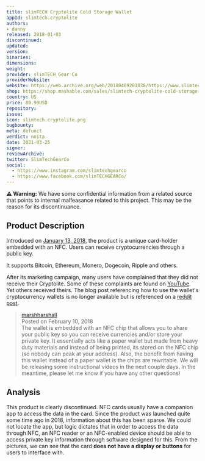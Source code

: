 ```yaml
---
title: slimTECH Cryptolite Cold Storage Wallet
appId: slimtech.cryptolite
authors:
- danny
released: 2018-01-03
discontinued: 
updated: 
version: 
binaries: 
dimensions: 
weight: 
provider: slimTECH Gear Co
providerWebsite: 
website: https://web.archive.org/web/20180409201038/https://www.slimtechgear.com/
shop: https://shop.mashable.com/sales/slimtech-cryptolite-cold-storage-wallet-silver
country: US
price: 89.99USD
repository: 
issue: 
icon: slimtech.cryptolite.png
bugbounty: 
meta: defunct
verdict: noita
date: 2021-03-25
signer: 
reviewArchive: 
twitter: SlimTechGearCo
social:
  - https://www.instagram.com/slimtechgearco
  - https://www.facebook.com/slimTECHGEARCo/
---
```


**⚠️ Warning:** We have some confidential information from a related source that points to internal malfeasance related to this project. This may be the reason for its discontinuance.

## Product Description 

Introduced on [January 13, 2018](https://twitter.com/SlimTechGearCo/status/948253636903276544), the product is a unique card-holder embedded with an NFC. Users can receive cryptocurrencies through a public key.

It supports Bitcoin, Ethereum, Monero, Dogecoin, Ripple and others.

After its marketing campaign, many users have complained that they did not receive their Cryptolite. Some of these complaints are found on [YouTube](https://www.youtube.com/watch?v=CRSmEV_2EWs). Yet others received theirs. The blog post referencing how to use the wallet's cryptocurrency wallets is no longer available but is referenced on a [reddit post](https://www.reddit.com/r/btc/comments/7we3kz/slimtech_cryptolite_real_or_scam/). 

> [marshharshall](https://www.reddit.com/user/marshharshall/)<br>
> Posted on February 10, 2018<br>
> The wallet is embedded with an NFC chip that allows you to share your public key so you can receive currencies and/or store your private key. It essentially acts like a paper wallet but made from heavy duty materials and instead of being printed, its stored on the NFC chip (so nobody can peak at your address). Also, the benefit from having this wallet instead of a paper wallet is the chips are rewritable. We will be releasing some instructional videos in the next couple days. In the meantime, please let me know if you have any other questions!

## Analysis 

This product is clearly discontinued. NFC cards usually have a companion app to access the data in the card. Since the product was launched quite some time ago in 2018, information about this has been sparse. We could not locate the app, but logic dictates that in order to access the data through NFC, an NFC reader or an NFC-enabled device should be able to access private key information through software designed for this. From the pictures, we can see that the card **does not have a display or buttons** for users to interface with.   